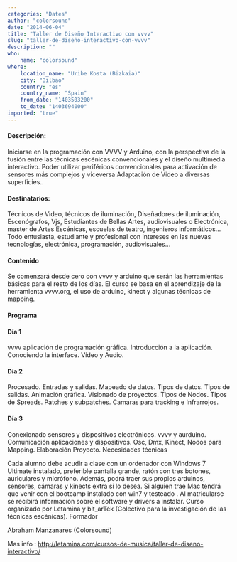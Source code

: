 ```yaml
---
categories: "Dates"
author: "colorsound"
date: "2014-06-04"
title: "Taller de Diseño Interactivo con vvvv"
slug: "taller-de-diseño-interactivo-con-vvvv"
description: ""
who: 
    name: "colorsound"
where: 
    location_name: "Uribe Kosta (Bizkaia)"
    city: "Bilbao"
    country: "es"
    country_name: "Spain"
    from_date: "1403503200"
    to_date: "1403694000"
imported: "true"
---
```



#### Descripción:
Iniciarse en la programación con VVVV y Arduino, con la perspectiva de la fusión entre las técnicas escénicas convencionales y el diseño multimedia interactivo. Poder utilizar periféricos convencionales para activación de sensores más complejos y viceversa Adaptación de Video a diversas superficies..

#### Destinatarios:
Técnicos de Video, técnicos de iluminación, Diseñadores de iluminación, Escenógrafos, Vjs, Estudiantes de Bellas Artes, audiovisuales o Electrónica, master de Artes Escénicas, escuelas de teatro, ingenieros informáticos… Todo entusiasta, estudiante y profesional con intereses en las nuevas tecnologías, electrónica, programación, audiovisuales…

#### Contenido
Se comenzará desde cero con vvvv y arduino que serán las herramientas básicas para el resto de los días. El curso se basa en el aprendizaje de la herramienta vvvv.org, el uso de arduino, kinect y algunas técnicas de mapping.

#### Programa
#### Día 1 
vvvv aplicación de programación gráfica. Introducción a la aplicación. Conociendo la interface. Vídeo y Audio.
#### Día 2 
Procesado. Entradas y salidas. Mapeado de datos. Tipos de datos. Tipos de salidas. Animación gráfica. Visionado de proyectos. Tipos de Nodos. Tipos de Spreads. Patches y subpatches. Camaras para tracking e Infrarrojos.
#### Día 3 
Conexionado sensores y dispositivos electrónicos. vvvv y aurduino. Comunicación aplicaciones y dispositivos. Osc, Dmx, Kinect, Nodos para Mapping.
Elaboración Proyecto.
Necesidades técnicas

Cada alumno debe acudir a clase con un ordenador con Windows 7 Ultimate instalado, preferible pantalla grande, ratón con tres botones, auriculares y micrófono. Además, podrá traer sus propios arduinos, sensores, cámaras y kinects extra si lo desea. Si alguien trae Mac tendrá que venir con el bootcamp instalado con win7 y testeado . Al matricularse se recibirá información sobre el software y drivers a instalar. Curso organizado por Letamina y bit_arTék (Colectivo para la investigación de las técnicas escénicas).
Formador

Abraham Manzanares (Colorsound)

Mas info : http://letamina.com/cursos-de-musica/taller-de-diseno-interactivo/